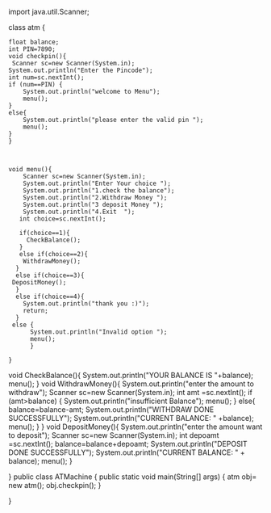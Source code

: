 import java.util.Scanner;

 class atm {
 
    float balance;
    int PIN=7890;
    void checkpin(){
     Scanner sc=new Scanner(System.in);
    System.out.println("Enter the Pincode");
    int num=sc.nextInt();
    if (num==PIN) {
        System.out.println("welcome to Menu");
        menu();
    }
    else{
        System.out.println("please enter the valid pin ");
        menu();
    }
    }



    void menu(){
        Scanner sc=new Scanner(System.in);
        System.out.println("Enter Your choice ");
        System.out.println("1.check the balance");
        System.out.println("2.Withdraw Money ");
        System.out.println("3 deposit Money ");
        System.out.println("4.Exit  ");
       int choice=sc.nextInt(); 
    
       if(choice==1){
         CheckBalance();
       }
       else if(choice==2){
        WithdrawMoney();
      }
      else if(choice==3){
     DepositMoney();
      }
      else if(choice==4){
        System.out.println("thank you :)");
        return;
      }
     else {
          System.out.println("Invalid option ");  
          menu();
          }
        
    }
  void CheckBalance(){
      System.out.println("YOUR BALANCE IS "+balance);
  menu();
  }
  void WithdrawMoney(){
   System.out.println("enter the amount to withdraw");
   Scanner sc=new Scanner(System.in);
   int amt =sc.nextInt();
   if (amt>balance) {
    System.out.println("insufficient Balance");
    menu();
   }
   else{
   balance=balance-amt;
   System.out.println("WITHDRAW DONE SUCCESSFULLY");
   System.out.println("CURRENT BALANCE: " +balance);
    menu();
   }
  }
   void DepositMoney(){
    System.out.println("enter the amount want to deposit");
    Scanner sc=new Scanner(System.in);
    int depoamt =sc.nextInt();
    balance=balance+depoamt;
    System.out.println("DEPOSIT DONE SUCCESSFULLY");
   System.out.println("CURRENT BALANCE: " + balance);
    menu();
   }

}
public class  ATMachine {
public static void main(String[] args) {
 atm obj= new atm();
 obj.checkpin();
}
    
}
